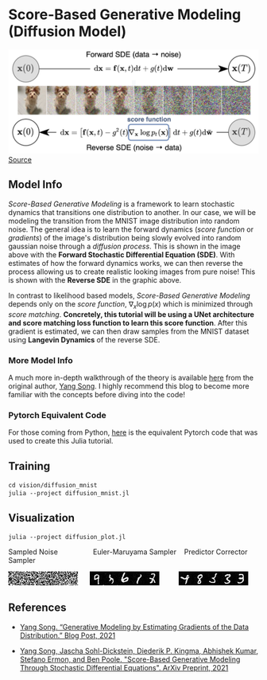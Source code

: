 # Score-Based Generative Modeling (Diffusion Model)
![sde](../diffusion_mnist/docs/sde.png)
[Source](https://yang-song.github.io/blog/2021/score/#score-based-generative-modeling-with-stochastic-differential-equations-sdes)

## Model Info
*Score-Based Generative Modeling* is a framework to learn stochastic dynamics that transitions one distribution to another. In our case, we will be modeling the transition from the MNIST image distribution into random noise. The general idea is to learn the forward dynamics (*score function* or *gradients*) of the image's distribution being slowly evolved into random gaussian noise through a *diffusion process*. This is shown in the image above with the **Forward Stochastic Differential Equation (SDE)**. With estimates of how the forward dynamics works, we can then reverse the process allowing us to create realistic looking images from pure noise! This is shown with the **Reverse SDE** in the graphic above.

In contrast to likelihood based models, *Score-Based Generative Modeling* depends only on the *score function*, $\nabla_x \log{p(x)}$ which is minimized through *score matching*. **Concretely, this tutorial will be using a UNet architecture and score matching loss function to learn this score function**. After this gradient is estimated, we can then draw samples from the MNIST dataset using **Langevin Dynamics** of the reverse SDE.

### More Model Info
A much more in-depth walkthrough of the theory is available [here](https://yang-song.github.io/blog/2021/score/) from the original author, [Yang Song](https://yang-song.github.io/). I highly recommend this blog to become more familiar with the concepts before diving into the code!

### Pytorch Equivalent Code
For those coming from Python, [here](https://colab.research.google.com/drive/120kYYBOVa1i0TD85RjlEkFjaWDxSFUx3?usp=sharing) is the equivalent Pytorch code that was used to create this Julia tutorial.

## Training
```shell
cd vision/diffusion_mnist
julia --project diffusion_mnist.jl
```

## Visualization
```shell
julia --project diffusion_plot.jl
```
Sampled Noise &nbsp;&nbsp;&nbsp;&nbsp;&nbsp;&nbsp;&nbsp;&nbsp;&nbsp;&nbsp;&nbsp;&nbsp;&nbsp;&nbsp;&nbsp;&nbsp; Euler-Maruyama Sampler &nbsp;&nbsp; Predictor Corrector Sampler

![noise](../diffusion_mnist/docs/sampled_noise.jpeg) &nbsp;&nbsp;&nbsp;&nbsp; ![em](../diffusion_mnist/docs/em_images.jpeg) &nbsp;&nbsp;&nbsp;&nbsp;&nbsp;&nbsp;&nbsp;&nbsp; ![pc](../diffusion_mnist/docs/pc_images.jpeg)






## References

* [Yang Song. “Generative Modeling by Estimating Gradients of the Data Distribution.” Blog Post, 2021](https://yang-song.github.io/blog/2021/score/)

* [Yang Song, Jascha Sohl-Dickstein, Diederik P. Kingma, Abhishek Kumar, Stefano Ermon, and Ben Poole. "Score-Based Generative Modeling Through
Stochastic Differential Equations". ArXiv Preprint, 2021](https://arxiv.org/pdf/2011.13456.pdf)

